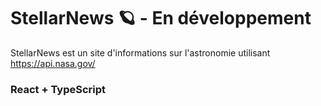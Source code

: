 # StellarNews 🪐 - En développement

StellarNews est un site d'informations sur l'astronomie utilisant https://api.nasa.gov/

### React + TypeScript

